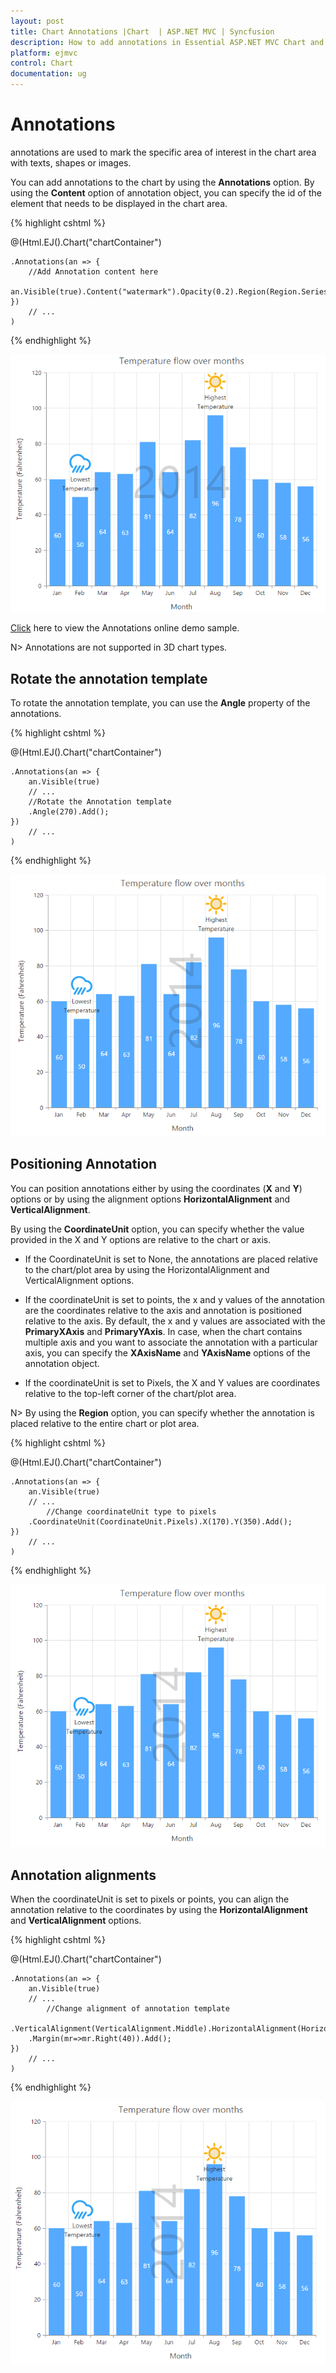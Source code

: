 ```yaml
---
layout: post
title: Chart Annotations |Chart  | ASP.NET MVC | Syncfusion
description: How to add annotations in Essential ASP.NET MVC Chart and the different options available to customize its position. 
platform: ejmvc
control: Chart
documentation: ug
---
```


# Annotations

annotations are used to mark the specific area of interest in the chart area with texts, shapes or images. 

You can add annotations to the chart by using the **Annotations** option. By using the **Content** option of annotation object, you can specify the id of the element that needs to be displayed in the chart area.

{% highlight cshtml %}

<div id= "watermark" style="font-size:100px; display:none">2014</div>
<div>
@(Html.EJ().Chart("chartContainer")

    .Annotations(an => {
        //Add Annotation content here
        an.Visible(true).Content("watermark").Opacity(0.2).Region(Region.Series).Add();
    })
        // ...
    )   
</div>


{% endhighlight %}

![](Annotations_images/Annotations_img1.png)


[Click](http://mvc.syncfusion.com/demos/web/chart/annotations) here to view the Annotations online demo sample.


N> Annotations are not supported in 3D chart types.


## Rotate the annotation template

To rotate the annotation template, you can use the **Angle** property of the annotations. 

{% highlight cshtml %}


   @(Html.EJ().Chart("chartContainer")

    .Annotations(an => {
        an.Visible(true)        
        // ...
        //Rotate the Annotation template
        .Angle(270).Add();
    })
        // ...
    )


{% endhighlight %}


![](Annotations_images/Annotations_img2.png)


## Positioning Annotation

You can position annotations either by using the coordinates (**X** and **Y**) options or by using the alignment options **HorizontalAlignment** and **VerticalAlignment**.

By using the **CoordinateUnit** option, you can specify whether the value provided in the X and Y options are relative to the chart or axis.

* If the CoordinateUnit is set to None, the annotations are placed relative to the chart/plot area by using the HorizontalAlignment and VerticalAlignment options.

* If the coordinateUnit is set to points, the x and y values of the annotation are the coordinates relative to the axis and annotation is positioned relative to the axis. By default, the x and y values are associated with the **PrimaryXAxis** and **PrimaryYAxis**. In case, when the chart contains multiple axis and you want to associate the annotation with a particular axis, you can specify the **XAxisName** and **YAxisName** options of the annotation object.

* If the coordinateUnit is set to Pixels, the X and Y values are coordinates relative to the top-left corner of the chart/plot area.   

N> By using the **Region** option, you can specify whether the annotation is placed relative to the entire chart or plot area.

{% highlight cshtml %}


 @(Html.EJ().Chart("chartContainer")

    .Annotations(an => {
        an.Visible(true)        
        // ...
            //Change coordinateUnit type to pixels
        .CoordinateUnit(CoordinateUnit.Pixels).X(170).Y(350).Add();
    })
        // ...
    ) 


{% endhighlight %}


![](Annotations_images/Annotations_img3.png)


## Annotation alignments

When the coordinateUnit is set to pixels or points, you can align the annotation relative to the coordinates by using the **HorizontalAlignment** and **VerticalAlignment** options. 

{% highlight cshtml %}


 @(Html.EJ().Chart("chartContainer")

    .Annotations(an => {
        an.Visible(true)        
        // ...
            //Change alignment of annotation template
        .VerticalAlignment(VerticalAlignment.Middle).HorizontalAlignment(HorizontalAlignment.Left)
        .Margin(mr=>mr.Right(40)).Add();
    })
        // ...
    )


{% endhighlight %}


![](Annotations_images/Annotations_img4.png)
